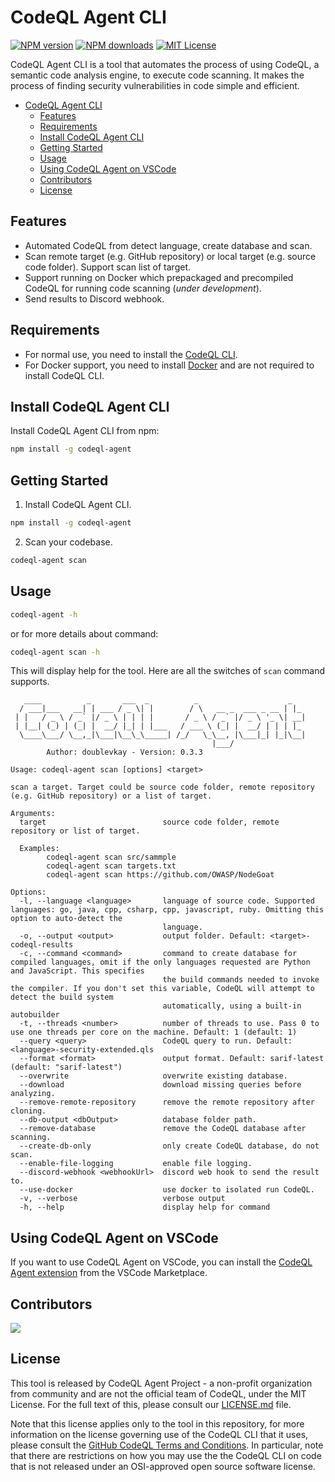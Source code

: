 # CodeQL Agent CLI

[![NPM version][npm-version-image]][npm-url]
[![NPM downloads][npm-downloads-image]][npm-downloads-url]
[![MIT License][license-image]][license-url]

CodeQL Agent CLI is a tool that automates the process of using CodeQL, a semantic code analysis engine, to execute code scanning. It makes the process of finding security vulnerabilities in code simple and efficient.

- [CodeQL Agent CLI](#codeql-agent-cli)
  - [Features](#features)
  - [Requirements](#requirements)
  - [Install CodeQL Agent CLI](#install-codeql-agent-cli)
  - [Getting Started](#getting-started)
  - [Usage](#usage)
  - [Using CodeQL Agent on VSCode](#using-codeql-agent-on-vscode)
  - [Contributors](#contributors)
  - [License](#license)

## Features

- Automated CodeQL from detect language, create database and scan.
- Scan remote target (e.g. GitHub repository) or local target (e.g. source code folder). Support scan list of target.
- Support running on Docker which prepackaged and precompiled CodeQL for running code scanning (*under development*).
- Send results to Discord webhook.

## Requirements

- For normal use, you need to install the [CodeQL CLI](https://codeql.github.com/).
- For Docker support, you need to install [Docker](https://docs.docker.com/get-docker/) and are not required to install CodeQL CLI.

## Install CodeQL Agent CLI

Install CodeQL Agent CLI from npm:

```bash
npm install -g codeql-agent
```

## Getting Started

1. Install CodeQL Agent CLI.

```bash
npm install -g codeql-agent
```

2. Scan your codebase.

```bash
codeql-agent scan
```

## Usage

```bash
codeql-agent -h
```

or for more details about command:

```bash
codeql-agent scan -h
```

This will display help for the tool. Here are all the switches of `scan` command supports.

```console
   ____          _       ___  _          _                    _   
  / ___|___   __| | ___ / _ \| |        / \   __ _  ___ _ __ | |_ 
 | |   / _ \ / _` |/ _ \ | | | |       / _ \ / _` |/ _ \ '_ \| __|
 | |__| (_) | (_| |  __/ |_| | |___   / ___ \ (_| |  __/ | | | |_ 
  \____\___/ \__,_|\___|\__\_\_____| /_/   \_\__, |\___|_| |_|\__|
                                             |___/                
        Author: doublevkay - Version: 0.3.3

Usage: codeql-agent scan [options] <target>

scan a target. Target could be source code folder, remote repository (e.g. GitHub repository) or a list of target.

Arguments:
  target                          source code folder, remote repository or list of target.

  Examples:
        codeql-agent scan src/sammple
        codeql-agent scan targets.txt
        codeql-agent scan https://github.com/OWASP/NodeGoat

Options:
  -l, --language <language>       language of source code. Supported languages: go, java, cpp, csharp, cpp, javascript, ruby. Omitting this option to auto-detect the
                                  language.
  -o, --output <output>           output folder. Default: <target>-codeql-results
  -c, --command <command>         command to create database for compiled languages, omit if the only languages requested are Python and JavaScript. This specifies
                                  the build commands needed to invoke the compiler. If you don't set this variable, CodeQL will attempt to detect the build system
                                  automatically, using a built-in autobuilder
  -t, --threads <number>          number of threads to use. Pass 0 to use one threads per core on the machine. Default: 1 (default: 1)
  --query <query>                 CodeQL query to run. Default: <language>-security-extended.qls
  --format <format>               output format. Default: sarif-latest (default: "sarif-latest")
  --overwrite                     overwrite existing database.
  --download                      download missing queries before analyzing.
  --remove-remote-repository      remove the remote repository after cloning.
  --db-output <dbOutput>          database folder path.
  --remove-database               remove the CodeQL database after scanning.
  --create-db-only                only create CodeQL database, do not scan.
  --enable-file-logging           enable file logging.
  --discord-webhook <webhookUrl>  discord web hook to send the result to.
  --use-docker                    use docker to isolated run CodeQL.
  -v, --verbose                   verbose output
  -h, --help                      display help for command
```

## Using CodeQL Agent on VSCode

If you want to use CodeQL Agent on VSCode, you can install the [CodeQL Agent extension](https://marketplace.visualstudio.com/items?itemName=DoubleVKay.codeql-agent) from the VSCode Marketplace.

## Contributors

<a href="https://github.com/codeql-agent-project/codeql-agent-cli/graphs/contributors">
  <img src="https://contrib.rocks/image?repo=codeql-agent-project/codeql-agent-cli" />
</a>

## License

This tool is released by CodeQL Agent Project - a  non-profit organization from community and are not the official team of CodeQL, under the MIT License. For the full text of this, please consult our [LICENSE.md](LICENSE.md) file.

Note that this license applies only to the tool in this repository, for more information on the license governing use of the CodeQL CLI that it uses, please consult the [GitHub CodeQL Terms and Conditions](https://securitylab.github.com/tools/codeql/license/). In particular, note that there are restrictions on how you may use the the CodeQL CLI on code that is not released under an OSI-approved open source software license.

[npm-url]: https://npmjs.org/package/codeql-agent
[npm-version-image]: https://img.shields.io/npm/v/codeql-agent.svg?style=flat

[npm-downloads-image]: https://img.shields.io/npm/dm/codeql-agent.svg?style=flat
[npm-downloads-url]: https://app.fossa.com/projects/git%2Bgithub.com%2Fcodeql-agent-project%2Fcodeql-agent?ref=badge_large

[license-image]: https://img.shields.io/badge/license-MIT-blue.svg?style=flat
[license-url]: LICENSE
